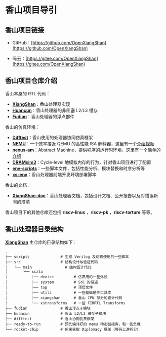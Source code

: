 # 香山项目导引

## 香山项目链接

- GitHub：[https://github.com/OpenXiangShan](https://github.com/OpenXiangShan)

- 码云：[https://gitee.com/OpenXiangShan](https://gitee.com/OpenXiangShan)


## 香山项目仓库介绍

香山本身的 RTL 代码：

* [**XiangShan**](https://github.com/OpenXiangShan/XiangShan)：香山处理器实现
* [**Huancun**](https://github.com/OpenXiangShan/HuanCun)：香山处理器的非阻塞 L2/L3 缓存
* [**Fudian**](https://github.com/OpenXiangShan/fudian)：香山处理器的浮点部件

香山的仿真环境：

* [**Difftest**](https://github.com/OpenXiangShan/XiangShan)：香山使用的处理器协同仿真框架
* [**NEMU**](https://github.com/OpenXiangShan/NEMU/tree/master)：一个效率接近 QEMU 的高性能 ISA 解释器，这里有一个[介绍视频](https://www.bilibili.com/video/BV1Zb4y1k7RJ)
* [**nexus-am**](https://github.com/OpenXiangShan/nexus-am)：Abstract Machine，提供程序的运行时环境，这里有一个[简单的介绍](https://nju-projectn.github.io/ics-pa-gitbook/ics2020/2.3.html)
* [**DRAMsim3**](https://github.com/OpenXiangShan/DRAMsim3)：Cycle-level 地模拟内存的行为，针对香山项目进行了配置
* [**env-scripts**](https://github.com/OpenXiangShan/env-scripts)：一些脚本文件，包括性能分析、模块替换和时序分析等
* [**xs-env**](https://github.com/OpenXiangShan/xs-env)：香山处理器前端开发环境部署脚本

香山的文档：

* [**XiangShan-doc**](https://github.com/OpenXiangShan/XiangShan-doc)：香山处理器文档，包括设计文档、公开报告以及对错误新闻的澄清

香山项目下的其他仓库还包括 **riscv-linux** ，**riscv-pk** ，**riscv-torture** 等等。

## 香山处理器目录结构

[**XiangShan**](https://github.com/OpenXiangShan/XiangShan) 主仓库的目录结构如下：

```
.
├── scripts              # 生成 Verilog 及仿真使用的一些脚本
├── src                  # 结构设计与验证代码
│   └── main               # 结构设计代码
│       └── scala
│           ├── device         # 仿真用的一些外设
│           ├── system         # SoC 的描述
│           ├── top            # 顶层文件
│           ├── utils          # 一些基础硬件工具库
│           ├── xiangshan      # 香山 CPU 部分的设计代码
│           └── xstransforms   # 一些 FIRRTL Transforms
├── fudian               # 香山浮点子模块
├── huancun              # 香山 L2/L3 缓存子模块
├── difftest             # 香山协同仿真框架
├── ready-to-run         # 预先编译好的 nemu 动态链接库，和一些负载
└── rocket-chip          # 用来获取 Diplomacy 框架（等待上游拆分）
```
